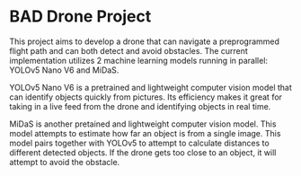 # BAD Drone Project

This project aims to develop a drone that can navigate a preprogrammed flight path and can both detect and avoid obstacles. The current implementation utilizes 2 machine learning models running in parallel: YOLOv5 Nano V6 and MiDaS.

YOLOv5 Nano V6 is a pretrained and lightweight computer vision model that can identify objects quickly from pictures. Its efficiency makes it great for taking in a live feed from the drone and identifying objects in real time.

MiDaS is another pretained and lightweight computer vision model. This model attempts to estimate how far an object is from a single image. This model pairs together with YOLOv5 to attempt to calculate distances to different detected objects. If the drone gets too close to an object, it will attempt to avoid the obstacle.